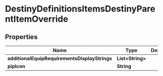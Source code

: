 
# DestinyDefinitionsItemsDestinyParentItemOverride

## Properties
Name | Type | Description | Notes
------------ | ------------- | ------------- | -------------
**additionalEquipRequirementsDisplayStrings** | **List&lt;String&gt;** |  |  [optional]
**pipIcon** | **String** |  |  [optional]



